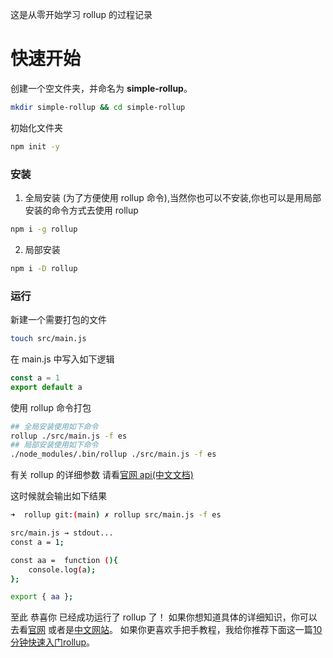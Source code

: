 这是从零开始学习 rollup 的过程记录
# 快速开始

创建一个空文件夹，并命名为 __simple-rollup__。
```bash
mkdir simple-rollup && cd simple-rollup
```
初始化文件夹
```bash
npm init -y
```
### 安装
1. 全局安装 (为了方便使用 rollup 命令),当然你也可以不安装,你也可以是用局部安装的命令方式去使用 rollup
```bash
npm i -g rollup
```
2. 局部安装
```bash
npm i -D rollup
```

### 运行
新建一个需要打包的文件
```bash
touch src/main.js
```
在 main.js 中写入如下逻辑
```javascript
const a = 1
export default a
```
使用 rollup 命令打包
```bash
## 全局安装使用如下命令
rollup ./src/main.js -f es
## 局部安装使用如下命令
./node_modules/.bin/rollup ./src/main.js -f es 
```
有关 rollup 的详细参数 请看[官网 api(中文文档)](https://www.rollupjs.com/guide/command-line-reference)

这时候就会输出如下结果
```bash
➜  rollup git:(main) ✗ rollup src/main.js -f es

src/main.js → stdout...
const a = 1;

const aa =  function (){
    console.log(a);
};

export { aa };
```
至此 恭喜你 已经成功运行了 rollup 了！
如果你想知道具体的详细知识，你可以去看[官网](https://rollupjs.org/guide/en/) 或者是[中文网站](https://www.rollupjs.com)。 如果你更喜欢手把手教程，我给你推荐下面这一篇[10分钟快速入门rollup](https://www.imooc.com/article/262083)。




